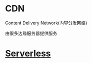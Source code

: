 # CDN

Content Delivery Network(内容分发网络)

由很多边缘服务器提供服务

# [Serverless ](https://developer.aliyun.com/adc/scenario/20c4bead7e0b4758a6ab857bce793187?spm=5176.137990.J_6664130040.1.49141608KaYGlc&utm_content=g_1000349989)
